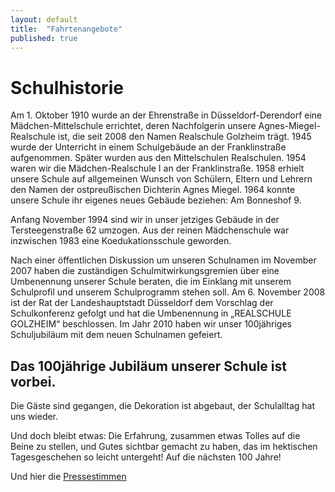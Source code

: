 ```yaml
---
layout: default
title:  "Fahrtenangebote"
published: true
---
```


# Schulhistorie

Am 1. Oktober 1910 wurde an der Ehrenstraße in Düsseldorf-Derendorf eine Mädchen-Mittelschule errichtet, deren Nachfolgerin unsere Agnes-Miegel-Realschule ist, die seit 2008 den Namen Realschule Golzheim trägt. 1945 wurde der Unterricht in einem Schulgebäude an der Franklinstraße aufgenommen. Später wurden aus den Mittelschulen Realschulen. 1954 waren wir die Mädchen-Realschule I an der Franklinstraße. 1958 erhielt unsere Schule auf allgemeinen Wunsch von Schülern, Eltern und Lehrern den Namen der ostpreußischen Dichterin Agnes Miegel. 1964 konnte unsere Schule ihr eigenes neues Gebäude beziehen: Am Bonneshof 9. 

Anfang November 1994 sind wir in unser jetziges Gebäude in der Tersteegenstraße 62 umzogen. Aus der reinen Mädchenschule war inzwischen 1983 eine Koedukationsschule geworden.

Nach einer öffentlichen Diskussion um unseren Schulnamen im November 2007 haben die zuständigen Schulmitwirkungsgremien über eine Umbenennung unserer Schule beraten, die im Einklang mit unserem Schulprofil und unserem Schulprogramm stehen soll. Am 6. November 2008 ist der Rat der Landeshauptstadt Düsseldorf dem Vorschlag der Schulkonferenz gefolgt und hat die Umbenennung in „REALSCHULE GOLZHEIM“ beschlossen. Im Jahr 2010 haben wir unser 100jähriges Schuljubiläum mit dem neuen Schulnamen gefeiert. 

## Das 100jährige Jubiläum unserer Schule ist vorbei. 

Die Gäste sind gegangen, die Dekoration ist abgebaut, der Schulalltag hat uns wieder.

Und doch bleibt etwas:  Die Erfahrung, zusammen etwas Tolles auf die Beine zu stellen, und Gutes sichtbar gemacht zu haben, das im hektischen Tagesgeschehen so leicht untergeht!  Auf die nächsten 100 Jahre! 

Und hier die [Pressestimmen](../../01-vorstellung/07-pressespiegel/) 

